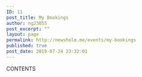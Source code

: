 ```yaml
---
ID: 11
post_title: My Bookings
author: ng23055
post_excerpt: ""
layout: page
permalink: http://newshole.me/events/my-bookings
published: true
post_date: 2019-07-24 23:32:01
---
```

CONTENTS